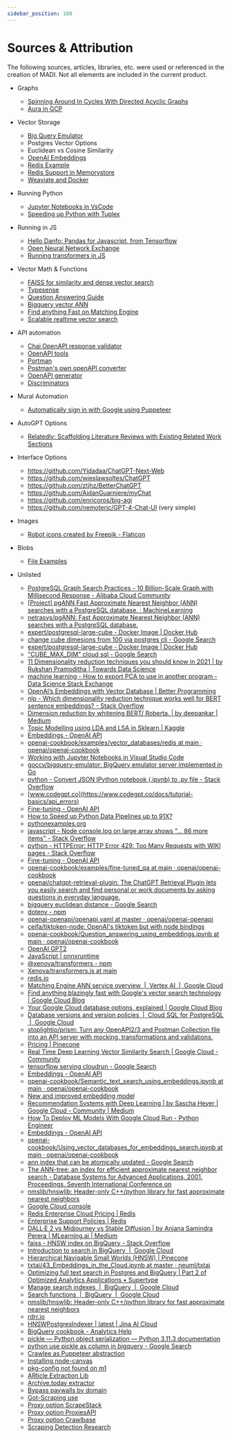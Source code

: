 ```yaml
---
sidebar_position: 100
---
```


# Sources & Attribution

The following sources, articles, libraries, etc. were used or referenced in the creation of MADI.  Not all elements are included in the current product.

* Graphs
    * [Spinning Around In Cycles With Directed Acyclic Graphs](https://medium.com/basecs/spinning-around-in-cycles-with-directed-acyclic-graphs-a233496d4688)
    * [Aura in GCP](https://neo4j.com/cloud/aura-google-cloud/)
* Vector Storage
    * [Big Query Emulator](https://github.com/goccy/bigquery-emulator)
    * Postgres Vector Options
    * Euclidean vs Cosine Similarity 
    * [OpenAI Embeddings](https://platform.openai.com/docs/guides/embeddings/limitations-risks)
    * [Redis Example](https://github.com/openai/openai-cookbook/tree/main/examples/vector_databases/redis)
    * [Redis Support in Memorystore](https://cloud.google.com/memorystore/docs/redis/supported-versions#redis_version_6x)
    * [Weaviate and Docker](https://medium.com/semi-technologies/what-weaviate-users-should-know-about-docker-containers-1601c6afa079)
* Running Python
    * [Jupyter Notebooks in VsCode](https://code.visualstudio.com/docs/datascience/jupyter-notebooks)
    * [Speeding up Python with Tuplex](https://www.the-analytics.club/how-to-speed-up-python-data-pipelines-up-to-91x)
* Running in JS
    * [Hello Danfo: Pandas for Javascript, from Tensorflow](https://towardsdatascience.com/hello-danfo-pandas-for-javascript-from-tensorflow-3d1d0ea3f3be?gi=40f7193c4562)
    * [Open Neural Network Exchange](https://onnxruntime.ai/)
    * [Running transformers in JS](https://github.com/xenova/transformers.js)
* Vector Math & Functions
    * [FAISS for similarity and dense vector search](https://github.com/facebookresearch/faiss)
    * [Typesense](https://typesense.org/docs/0.24.0/api/server-configuration.html#using-command-line-arguments)
    * [Question Answering Guide](https://platform.openai.com/docs/guides/fine-tuning/example-notebooks)
    * [Bigquery vector ANN](https://stackoverflow.com/questions/58287693/bigquery-find-n-nearest-vectors)
    * [Find anything Fast on Matching Engine](https://cloud.google.com/blog/topics/developers-practitioners/find-anything-blazingly-fast-googles-vector-search-technology)
    * [Scalable realtime vector search](https://medium.com/google-cloud/real-time-deep-learning-vector-similarity-search-8d791821f3ad)
* API automation
    * [Chai OpenAPI response validator](https://github.com/openapi-library/OpenAPIValidators/tree/master/packages/chai-openapi-response-validator)
    * [OpenAPI tools](https://openapi.tools/#testing)
    * [Portman](https://github.com/apideck-libraries/portman)
    * [Postman's own openAPI converter](https://github.com/postmanlabs/openapi-to-postman#using-the-converter-as-a-nodejs-module)
    * [OpenAPI generator](https://openapi-generator.tech/#try)
    * [Discriminators](https://help.openai.com/en/articles/5528730-fine-tuning-a-classifier-to-improve-truthfulness)
* Mural Automation
    * [Automatically sign in with Google using Puppeteer](https://marian-caikovski.medium.com/automatically-sign-in-with-google-using-puppeteer-cc2cc656da1c)
* AutoGPT Options
    * [Relatedly: Scaffolding Literature Reviews with Existing Related Work Sections](https://www.youtube.com/watch?v=bJYviga1_d0)
* Interface Options
    * https://github.com/Yidadaa/ChatGPT-Next-Web
    * https://github.com/wieslawsoltes/ChatGPT 
    * https://github.com/ztjhz/BetterChatGPT
    * https://github.com/AidanGuarniere/myChat 
    * https://github.com/enricoros/big-agi 
    * https://github.com/nemoteric/GPT-4-Chat-UI (very simple)
* Images
    * [Robot icons created by Freepik - Flaticon](https://www.flaticon.com/free-icons/robot)
* Blobs
    * [File Examples](https://file-examples.com/)


* Unlisted
    * [PostgreSQL Graph Search Practices - 10 Billion-Scale Graph with Millisecond Response - Alibaba Cloud Community](https://www.alibabacloud.com/blog/postgresql-graph-search-practices---10-billion-scale-graph-with-millisecond-response_595039)
    * [[Project] pgANN Fast Approximate Nearest Neighbor (ANN) searches with a PostgreSQL database. : MachineLearning](https://www.reddit.com/r/MachineLearning/comments/dkwwrt/project_pgann_fast_approximate_nearest_neighbor/)
    * [netrasys/pgANN: Fast Approximate Nearest Neighbor (ANN) searches with a PostgreSQL database.](https://github.com/netrasys/pgANN)
    * [expert/postgresql-large-cube - Docker Image | Docker Hub](https://hub.docker.com/r/expert/postgresql-large-cube)
    * [change cube dimesions from 100 via postgres cli - Google Search](https://www.google.com/search?q=change+cube+dimesions+from+100+via+postgres+cli&rlz=1C1GCEA_enUS998US998&oq=change+cube+dimesions+from+100+via+postgres+cli&aqs=chrome..69i57.8640j0j7&sourceid=chrome&ie=UTF-8)
    * [expert/postgresql-large-cube - Docker Image | Docker Hub](https://hub.docker.com/r/expert/postgresql-large-cube)
    * ["CUBE_MAX_DIM" cloud sql - Google Search](https://www.google.com/search?rlz=1C1GCEA_enUS998US998&sxsrf=APwXEdd6PA_WQd38WNLWs3jUMnzcLzC0bw:1681414000777&q=%22CUBE_MAX_DIM%22+cloud+sql&sa=X&ved=2ahUKEwjWgPKhy6f-AhXEoFsKHQuvCPYQ5t4CegQIJhAB&biw=1545&bih=927)
    * [11 Dimensionality reduction techniques you should know in 2021 | by Rukshan Pramoditha | Towards Data Science](https://towardsdatascience.com/11-dimensionality-reduction-techniques-you-should-know-in-2021-dcb9500d388b)
    * [machine learning - How to export PCA to use in another program - Data Science Stack Exchange](https://datascience.stackexchange.com/questions/55066/how-to-export-pca-to-use-in-another-program)
    * [OpenAI’s Embeddings with Vector Database | Better Programming](https://betterprogramming.pub/openais-embedding-model-with-vector-database-b69014f04433)
    * [nlp - Which dimensionality reduction technique works well for BERT sentence embeddings? - Stack Overflow](https://stackoverflow.com/questions/63796807/which-dimensionality-reduction-technique-works-well-for-bert-sentence-embeddings#:~:text=UMAP%20uses%20a%20predefined%20distance,has%20a%20CosineLoss%20baked%20in.)
    * [Dimension reduction by whitening BERT/ Roberta. | by deepankar | Medium](https://deep-ch.medium.com/dimension-reduction-by-whitening-bert-roberta-5e103093f782)
    * [Topic Modelling using LDA and LSA in Sklearn | Kaggle](https://www.kaggle.com/code/rajmehra03/topic-modelling-using-lda-and-lsa-in-sklearn/notebook#Latent-Semantic-Analysis-(LSA))
    * [Embeddings - OpenAI API](https://platform.openai.com/docs/guides/embeddings/limitations-risks)
    * [openai-cookbook/examples/vector_databases/redis at main · openai/openai-cookbook](https://github.com/openai/openai-cookbook/tree/main/examples/vector_databases/redis)
    * [Working with Jupyter Notebooks in Visual Studio Code](https://code.visualstudio.com/docs/datascience/jupyter-notebooks)
    * [goccy/bigquery-emulator: BigQuery emulator server implemented in Go](https://github.com/goccy/bigquery-emulator)
    * [python - Convert JSON IPython notebook (.ipynb) to .py file - Stack Overflow](https://stackoverflow.com/questions/37797709/convert-json-ipython-notebook-ipynb-to-py-file)
    * [www.codegpt.co](https://www.codegpt.co/docs/tutorial-basics/api_errors)
    * [Fine-tuning - OpenAI API](https://platform.openai.com/docs/guides/fine-tuning/example-notebooks)
    * [How to Speed up Python Data Pipelines up to 91X?](https://www.the-analytics.club/how-to-speed-up-python-data-pipelines-up-to-91x)
    * [pythonexamples.org](https://pythonexamples.org/python-print-to-console-output/)
    * [javascript - Node console.log on large array shows "... 86 more items" - Stack Overflow](https://stackoverflow.com/questions/55463865/node-console-log-on-large-array-shows-86-more-items)
    * [python - HTTPError: HTTP Error 429: Too Many Requests with WIKI pages - Stack Overflow](https://stackoverflow.com/questions/64578913/httperror-http-error-429-too-many-requests-with-wiki-pages)
    * [Fine-tuning - OpenAI API](https://platform.openai.com/docs/guides/fine-tuning/example-notebooks)
    * [openai-cookbook/examples/fine-tuned_qa at main · openai/openai-cookbook](https://github.com/openai/openai-cookbook/tree/main/examples/fine-tuned_qa)
    * [openai/chatgpt-retrieval-plugin: The ChatGPT Retrieval Plugin lets you easily search and find personal or work documents by asking questions in everyday language.](https://github.com/openai/chatgpt-retrieval-plugin)
    * [bigquery euclidean distance - Google Search](https://www.google.com/search?q=bigquery+euclidean+distance&rlz=1C5CHFA_enUS751US751&sxsrf=APwXEdcgDK5bCeyjDww6DsH6k9H9LWayJQ%3A1681172608750&ei=gKg0ZIKfLd2r5NoPtNq7iA8&oq=bigquery+euclidean+&gs_lcp=Cgxnd3Mtd2l6LXNlcnAQAxgAMgUIIRCgATIFCCEQoAEyBQghEKABOgQIIxAnOgoIABCKBRCxAxBDOgcIABCKBRBDOggIABCKBRCRAjoKCAAQgAQQFBCHAjoKCC4QgAQQFBCHAjoFCAAQgAQ6BwgAEIAEEAo6CAgAEBYQHhAKOgYIABAWEB46CwgAEIAEELEDEIMBSgQIQRgAUABYsB9g5C1oB3ABeAGAAYwEiAHfG5IBDDAuMTIuMy4xLjEuMZgBAKABAcABAQ&sclient=gws-wiz-serp)
    * [dotenv - npm](https://www.npmjs.com/package/dotenv)
    * [openai-openapi/openapi.yaml at master · openai/openai-openapi](https://github.com/openai/openai-openapi/blob/master/openapi.yaml#L12)
    * [ceifa/tiktoken-node: OpenAI's tiktoken but with node bindings](https://github.com/ceifa/tiktoken-node)
    * [openai-cookbook/Question_answering_using_embeddings.ipynb at main · openai/openai-cookbook](https://github.com/openai/openai-cookbook/blob/main/examples/Question_answering_using_embeddings.ipynb)
    * [OpenAI GPT2](https://huggingface.co/docs/transformers/model_doc/gpt2#transformers.GPT2TokenizerFast)
    * [JavaScript | onnxruntime](https://onnxruntime.ai/docs/get-started/with-javascript.html#onnx-runtime-nodejs-binding)
    * [@xenova/transformers - npm](https://www.npmjs.com/package/@xenova/transformers)
    * [Xenova/transformers.js at main](https://huggingface.co/Xenova/transformers.js/tree/main/quantized/gpt2/default)
    * [redis.io](https://redis.io/docs/stack/search/)
    * [Matching Engine ANN service overview  |  Vertex AI  |  Google Cloud](https://cloud.google.com/vertex-ai/docs/matching-engine/ann-service-overview)
    * [Find anything blazingly fast with Google's vector search technology | Google Cloud Blog](https://cloud.google.com/blog/topics/developers-practitioners/find-anything-blazingly-fast-googles-vector-search-technology)
    * [Your Google Cloud database options, explained | Google Cloud Blog](https://cloud.google.com/blog/topics/developers-practitioners/your-google-cloud-database-options-explained)
    * [Database versions and version policies  |  Cloud SQL for PostgreSQL  |  Google Cloud](https://cloud.google.com/sql/docs/postgres/db-versions)
    * [stoplightio/prism: Turn any OpenAPI2/3 and Postman Collection file into an API server with mocking, transformations and validations.](https://github.com/stoplightio/prism)
    * [Pricing | Pinecone](https://www.pinecone.io/pricing/)
    * [Real Time Deep Learning Vector Similarity Search | Google Cloud - Community](https://medium.com/google-cloud/real-time-deep-learning-vector-similarity-search-8d791821f3ad)
    * [tensorflow serving cloudrun - Google Search](https://www.google.com/search?q=tensorflow+serving+cloudrun&rlz=1C5CHFA_enUS751US751&oq=tensorflow+serving+cloudrun&aqs=chrome..69i57.5048j0j4&sourceid=chrome&ie=UTF-8)
    * [Embeddings - OpenAI API](https://platform.openai.com/docs/guides/embeddings/use-cases)
    * [openai-cookbook/Semantic_text_search_using_embeddings.ipynb at main · openai/openai-cookbook](https://github.com/openai/openai-cookbook/blob/main/examples/Semantic_text_search_using_embeddings.ipynb)
    * [New and improved embedding model](https://openai.com/blog/new-and-improved-embedding-model)
    * [Recommendation Systems with Deep Learning | by Sascha Heyer | Google Cloud - Community | Medium](https://medium.com/google-cloud/recommendation-systems-with-deep-learning-69e5c1772571)
    * [How To Deploy ML Models With Google Cloud Run - Python Engineer](https://www.python-engineer.com/posts/cloud-run-deployment/)
    * [Embeddings - OpenAI API](https://platform.openai.com/docs/guides/embeddings/limitations-risks)
    * [openai-cookbook/Using_vector_databases_for_embeddings_search.ipynb at main · openai/openai-cookbook](https://github.com/openai/openai-cookbook/blob/main/examples/vector_databases/Using_vector_databases_for_embeddings_search.ipynb)
    * [ann index that can be atomically updated - Google Search](https://www.google.com/search?q=ann+index+that+can+be+atomically+updated&rlz=1C5CHFA_enUS751US751&oq=ann+index+that+can+be+atomically+updated&aqs=chrome..69i57.6650j0j4&sourceid=chrome&ie=UTF-8)
    * [The ANN-tree: an index for efficient approximate nearest neighbor search - Database Systems for Advanced Applications, 2001. Proceedings. Seventh International Conference on](https://www.comp.nus.edu.sg/~lingtw/dasfaa_proceedings/dasfaa2001/00916376.pdf)
    * [nmslib/hnswlib: Header-only C++/python library for fast approximate nearest neighbors](https://github.com/nmslib/hnswlib/)
    * [Google Cloud console](https://console.cloud.google.com/marketplace/product/redis-marketplace-isaas/redis-enterprise-cloud-flexible-plan?walkthrough_tutorial_id=automl_quickstart&pli=1&project=goodoist-dev)
    * [Redis Enterprise Cloud Pricing | Redis](https://redis.com/redis-enterprise-cloud/pricing/)
    * [Enterprise Support Policies | Redis](https://redis.com/deployment/support/)
    * [DALL·E 2 vs Midjourney vs Stable Diffusion | by Anjana Samindra Perera | MLearning.ai | Medium](https://medium.com/mlearning-ai/dall-e-2-vs-midjourney-vs-stable-diffusion-8eb9eb7d20be)
    * [faiss - HNSW index on BigQuery - Stack Overflow](https://stackoverflow.com/questions/75999779/hnsw-index-on-bigquery)
    * [Introduction to search in BigQuery  |  Google Cloud](https://cloud.google.com/bigquery/docs/search-intro)
    * [Hierarchical Navigable Small Worlds (HNSW) | Pinecone](https://www.pinecone.io/learn/hnsw/)
    * [txtai/43_Embeddings_in_the_Cloud.ipynb at master · neuml/txtai](https://github.com/neuml/txtai/blob/master/examples/43_Embeddings_in_the_Cloud.ipynb)
    * [Optimizing full text search in Postgres and BigQuery | Part 2 of Optimized Analytics Applications • Supertype](https://supertype.ai/notes/optimizing-postgres-bigquery-2/)
    * [Manage search indexes  |  BigQuery  |  Google Cloud](https://cloud.google.com/bigquery/docs/search-index)
    * [Search functions  |  BigQuery  |  Google Cloud](https://cloud.google.com/bigquery/docs/reference/standard-sql/search_functions#text_analyzer)
    * [nmslib/hnswlib: Header-only C++/python library for fast approximate nearest neighbors](https://github.com/nmslib/hnswlib)
    * [rdrr.io](https://rdrr.io/github/LTLA/kmknn/man/buildHnsw.html)
    * [HNSWPostgresIndexer | latest | Jina AI Cloud](https://cloud.jina.ai/executor/dvp0845a)
    * [BigQuery cookbook - Analytics Help](https://support.google.com/analytics/answer/4419694#zippy=%2Cin-this-article)
    * [pickle — Python object serialization — Python 3.11.3 documentation](https://docs.python.org/3/library/pickle.html)
    * [python use pickle as column in bigquery - Google Search](https://www.google.com/search?q=python+use+pickle+as+column+in+bigquery&rlz=1C5CHFA_enUS751US751&oq=python+use+pickle+as+column+in+bigquery&aqs=chrome..69i57.9760j0j7&sourceid=chrome&ie=UTF-8)
    * [Crawlee as Puppeteer abstraction](https://crawlee.dev/docs/examples/puppeteer-crawler)
    * [Installing node-canvas](https://github.com/Automattic/node-canvas)
    * [pkg-config not found on m1](https://stackoverflow.com/questions/71948967/pkg-config-not-found-issue-on-macos-m1)
    * [ARticle Extraction Lib](https://github.com/extractus/article-extractor)
    * [Archive.today extractor](https://github.com/jamesvillarrubia/archivetoday)
    * [Bypass paywalls by domain](https://github.com/iamadamdev/bypass-paywalls-chrome/blob/master/src/js/contentScript.js)
    * [Got-Scraping use](https://www.npmjs.com/package/got-scraping)
    * [Proxy option ScrapeStack](https://scrapestack.com/product)
    * [Proxy option ProxiesAPI](https://proxiesapi.com/pricing.php)
    * [Proxy option Crawlbase](https://crawlbase.com/)
    * [Scraping Detection Research](https://help.apify.com/en/articles/1961361-several-tips-on-how-to-bypass-website-anti-scraping-protections)